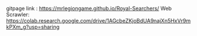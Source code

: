 gitpage link : https://mrlegiongame.github.io/Royal-Searchers/
Web Scrawler: https://colab.research.google.com/drive/1AGcbeZKjoBdUA9najXn5HxVr9mkPXm_g?usp=sharing
